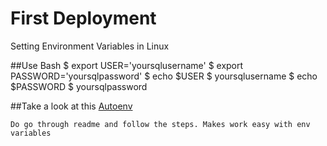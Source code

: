 # First Deployment
Setting Environment Variables in Linux
 
##Use Bash 
    $ export USER='yoursqlusername'
    $ export PASSWORD='yoursqlpassword'
    $ echo $USER
    $ yoursqlusername
    $ echo $PASSWORD
    $ yoursqlpassword
    
##Take a look at this
    [Autoenv](https://github.com/inishchith/autoenv.git)
    
    Do go through readme and follow the steps. Makes work easy with env variables     
